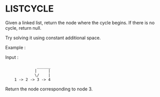 # LISTCYCLE

Given a linked list, return the node where the cycle begins. If there is no cycle, return null.

Try solving it using constant additional space.

Example :

Input :

                  ______
                 |     |
                 \/    |
        1 -> 2 -> 3 -> 4

Return the node corresponding to node 3.

